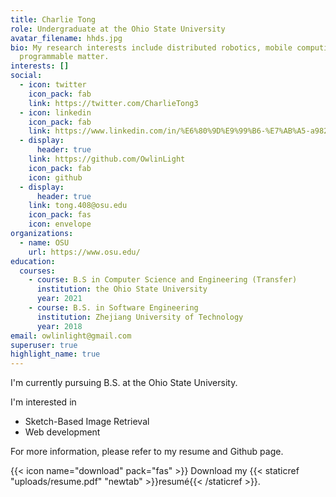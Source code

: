 ```yaml
---
title: Charlie Tong
role: Undergraduate at the Ohio State University
avatar_filename: hhds.jpg
bio: My research interests include distributed robotics, mobile computing and
  programmable matter.
interests: []
social:
  - icon: twitter
    icon_pack: fab
    link: https://twitter.com/CharlieTong3
  - icon: linkedin
    icon_pack: fab
    link: https://www.linkedin.com/in/%E6%80%9D%E9%99%B6-%E7%AB%A5-a982431aa/
  - display:
      header: true
    link: https://github.com/OwlinLight
    icon_pack: fab
    icon: github
  - display:
      header: true
    link: tong.408@osu.edu
    icon_pack: fas
    icon: envelope
organizations:
  - name: OSU
    url: https://www.osu.edu/
education:
  courses:
    - course: B.S in Computer Science and Engineering (Transfer)
      institution: the Ohio State University
      year: 2021
    - course: B.S. in Software Engineering
      institution: Zhejiang University of Technology
      year: 2018
email: owlinlight@gmail.com
superuser: true
highlight_name: true
---
```

I'm currently pursuing B.S. at the Ohio State University.

I'm interested in 

* Sketch-Based Image Retrieval
* Web development

For more information, please refer to my resume and Github page.

{{< icon name="download" pack="fas" >}} Download my {{< staticref "uploads/resume.pdf" "newtab" >}}resumé{{< /staticref >}}.